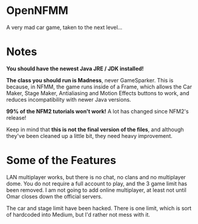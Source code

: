 # OpenNFMM
A very mad car game, taken to the next level...

# Notes
  __You should have the newest Java JRE / JDK installed!__

__The class you should run is Madness__, never GameSparker. This is because, in NFMM, the game runs inside of a Frame, which allows the Car Maker, Stage Maker, Antialiasing and Motion Effects buttons to work, and reduces incompatibility with newer Java versions.
  
__99% of the NFM2 tutorials won't work!__ A lot has changed since NFM2's release!

Keep in mind that __this is not the final version of the files__, and although they've been cleaned up a little bit, they need heavy improvement.

# Some of the Features
LAN multiplayer works, but there is no chat, no clans and no multiplayer dome. You do not require a full account to play, and the 3 game limit has been removed. I am not going to add online multiplayer, at least not until Omar closes down the official servers.

The car and stage limit have been hacked. There is one limit, which is sort of hardcoded into Medium, but I'd rather not mess with it.
